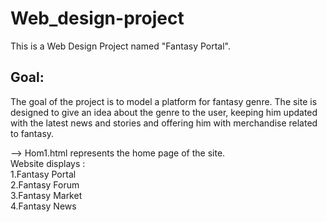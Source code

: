 # Web_design-project
This is a Web Design Project named "Fantasy Portal".  
## Goal:  
The goal of the project is to model a platform for fantasy genre. The site is designed to give an idea about the genre to the user, keeping him updated with the latest news and stories and offering him with merchandise related to fantasy.  
  

--> Hom1.html represents the home page of the site.  
Website displays :  
1.Fantasy Portal  
2.Fantasy Forum  
3.Fantasy Market  
4.Fantasy News  
